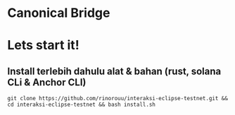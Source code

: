 # Canonical Bridge

# Lets start it!
## Install terlebih dahulu alat & bahan (rust, solana CLi & Anchor CLI)
``git clone https://github.com/rinorouu/interaksi-eclipse-testnet.git && cd interaksi-eclipse-testnet && bash install.sh``
